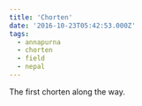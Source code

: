 ```yaml
---
title: 'Chorten'
date: '2016-10-23T05:42:53.000Z'
tags:
  - annapurna
  - chorten
  - field
  - nepal
---
```


The first chorten along the way.
